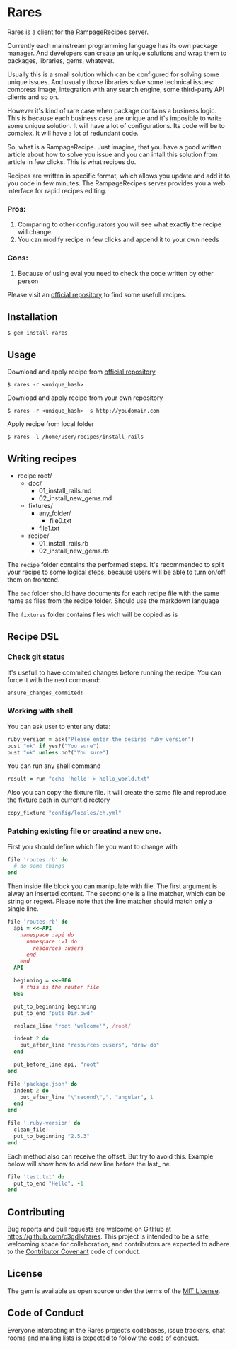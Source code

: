 # Rares

Rares is a client for the RampageRecipes server.

Currently each mainstream programming language has its own package manager. And developers can create an unique solutions and wrap them to packages, libraries, gems, whatever.

Usually this is a small solution which can be configured for solving some unique issues. And usually those libraries solve some technical issues: compress image, integration with any search engine, some third-party API clients and so on.

However it's kind of rare case when package contains a business logic. This is because each business case are unique and it's imposible to write some unique solution. It will have a lot of configurations. Its code will be to complex. It will have a lot of redundant code.

So, what is a RampageRecipe. Just imagine, that you have a good written article about how to solve you issue and you can intall this solution from article in few clicks. This is what recipes do.

Recipes are written in specific format, which allows you update and add it to you code in few minutes. The RampageRecipes server provides you a web interface for rapid recipes editing.

### Pros:
 1. Comparing to other configurators you will see what exactly the recipe will change.
 2. You can modify recipe in few clicks and append it to your own needs
### Cons:
 1. Because of using eval you need to check the code written by other person

Please visit an [official repository](http://rampagerecipes.com) to find some usefull recipes.

## Installation

    $ gem install rares

## Usage

Download and apply recipe from [official repository](http://rampagerecipes.com)

    $ rares -r <unique_hash>

Download and apply recipe from your own repository

    $ rares -r <unique_hash> -s http://youdomain.com

Apply recipe from local folder

    $ rares -l /home/user/recipes/install_rails

## Writing recipes

* recipe root/
  * doc/
    * 01_install_rails.md
    * 02_install_new_gems.md
  * fixtures/
    * any_folder/
      * file0.txt
    * file1.txt
  * recipe/
    * 01_install_rails.rb
    * 02_install_new_gems.rb

The `recipe` folder contains the performed steps. It's recommended to split your recipe to some logical steps, because users will be able to turn on/off them on frontend.

The `doc` folder should have documents for each recipe file with the same name as files from the recipe folder. Should use the markdown language

The `fixtures` folder contains files wich will be copied as is

## Recipe DSL

### Check git status

It's usefull to have commited changes before running the recipe. You can force it with the next command:

```ruby
ensure_changes_commited!
```
### Working with shell

You can ask user to enter any data:

```ruby
ruby_version = ask("Please enter the desired ruby version")
pust "ok" if yes?("You sure")
pust "ok" unless no?("You sure")
```

You can run any shell command

```ruby
result = run "echo 'hello' > hello_world.txt"
```

Also you can copy the fixture file. It will create the same file and reproduce the fixture path in current directory

```ruby
copy_fixture "config/locales/ch.yml"
```

### Patching existing file or creatind a new one.

First you should define which file you want to change with

```ruby
file 'routes.rb' do
  # do some things
end
```

Then inside file block you can manipulate with file. The first argument is alway an inserted content. The second one is a line matcher, which can be string or regext. Please note that the line matcher should match only a single line.

```ruby
file 'routes.rb' do
  api = <<~API
    namespace :api do
      namespace :v1 do
        resources :users
      end
    end
  API

  beginning = <<~BEG
    # this is the router file
  BEG

  put_to_beginning beginning
  put_to_end "puts Dir.pwd"

  replace_line "root 'welcome'", /root/

  indent 2 do
    put_after_line "resources :users", "draw do"
  end

  put_before_line api, "root"
end

file 'package.json' do
  indent 2 do
    put_after_line "\"second\",", "angular", 1
  end
end

file '.ruby-version' do
  clean_file!
  put_to_beginning "2.5.3"
end
```

Each method also can receive the offset. But try to avoid this. Example below will show how to add new line before the last_ ne.

```ruby
file 'test.txt' do
  put_to_end "Hello", -1
end
```



## Contributing

Bug reports and pull requests are welcome on GitHub at https://github.com/c3gdlk/rares. This project is intended to be a safe, welcoming space for collaboration, and contributors are expected to adhere to the [Contributor Covenant](http://contributor-covenant.org) code of conduct.

## License

The gem is available as open source under the terms of the [MIT License](https://opensource.org/licenses/MIT).

## Code of Conduct

Everyone interacting in the Rares project’s codebases, issue trackers, chat rooms and mailing lists is expected to follow the [code of conduct](https://github.com/c3gdlk/rares/blob/master/CODE_OF_CONDUCT.md).
